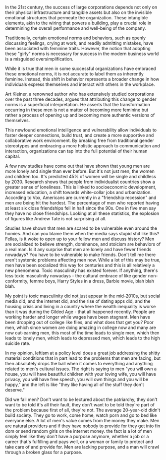 In the 21st century, the success of large corporations depends not only on their physical infrastructure and tangible assets but also on the invisible emotional structures that permeate the organization. These intangible elements, akin to the wiring that powers a building, play a crucial role in determining the overall performance and well-being of the company.

Traditionally, certain emotional norms and behaviors, such as openly discussing feelings, crying at work, and readily admitting mistakes, have been associated with feminine traits. However, the notion that adopting these "girly" norms is necessary for success in the modern business world is a misguided oversimplification.

While it is true that men in some successful organizations have embraced these emotional norms, it is not accurate to label them as inherently feminine. Instead, this shift in behavior represents a broader change in how individuals express themselves and interact with others in the workplace.

Art Kleiner, a renowned author who has extensively studied corporations over the past three decades, argues that attributing this change to gender norms is a superficial interpretation. He asserts that the transformation occurring in these men is not a matter of becoming more feminine but rather a process of opening up and becoming more authentic versions of themselves.

This newfound emotional intelligence and vulnerability allow individuals to foster deeper connections, build trust, and create a more supportive and collaborative work environment. By breaking free from traditional gender stereotypes and embracing a more holistic approach to communication and interaction, organizations can tap into the full potential of their human capital.


 A few new studies have come out that have shown that young men are more lonely and single than ever before. But it's not just men, the women and children too. It's predicted 45% of women will be single and childless by 2030. Research shows that people from individualist countries show a greater sense of loneliness. This is linked to socioeconomic development, increased education, a shift towards white-collar jobs and urbanization. According to Vox, Americans are currently in a "friendship recession" and men are being hit the hardest. The percentage of men who reported having at least six close friendships fell in half since the 90s. One in five men say they have no close friendships. Looking at all these statistics, the explosion of figures like Andrew Tate is not surprising at all.

Studies have shown that men are scared to be vulnerable even around the homies. And can you blame them when the media says stupid shit like this? Fellas, is it woke to open up to your fellow men and discuss history? Men are socialized to believe strength, dominance, and stoicism are behaviors of a real man. Is it any surprise that men are lonely and have fewer friends nowadays? You have to be vulnerable to make friends. Don't tell me there aren't systemic problems affecting men now. While a lot of this may be true, men have been socialized this way for centuries and this is all relatively a new phenomena. Toxic masculinity has existed forever. If anything, there's less toxic masculinity nowadays - the cultural embrace of like gender non-conformity, femme boys, Harry Styles in a dress, Barbie movie, blah blah blah. 

My point is toxic masculinity did not just appear in the mid-2010s, but social media did, and the internet did, and the rise of dating apps did, and the housing crisis and living in a country where the wealth inequality is worse than it was during the Gilded Age - that all happened recently. People are working harder and longer while wages have been stagnant. Men have been dropping out of college like flies, and what does that get you? Poor men, which since women are doing amazing in college now and many are now out-earning men, this most of the time leads to single men, which then leads to lonely men, which leads to depressed men, which leads to the high suicide rate. 

In my opinion, leftism at a policy level does a great job addressing the shitty material conditions that in part lead to the problems that men are facing, but then absolutely drops the ball when it comes to everything and anything related to men's cultural issues. The right is saying to men "you will own a house, you will have beautiful children with your loving wife, you will have privacy, you will have free speech, you will own things and you will be happy," and the left is like "they like having all of the stuff they don't deserve." 

Did we fail men? Don't want to be lectured about the patriarchy, they don't want to be told it's all their fault, they don't want to be told they're part of the problem because first of all, they're not. The average 20-year-old didn't build society. They go to work, come home, watch porn and go to bed like everyone else. A lot of men's value comes from the money they make. Men are natural providers and if they have nobody to provide for they get into fin dom or send random girls on the internet money.  the fact is a lot of men simply feel like they don't have a purpose anymore, whether a job or a career that's fulfilling and pays well, or a woman or family to protect and take care of and provide for. Men are lacking purpose, and a man will crawl through a broken glass for a purpose. 